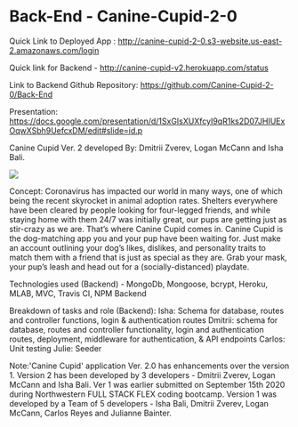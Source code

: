 # Back-End - Canine-Cupid-2-0

Quick Link to Deployed App : http://canine-cupid-2-0.s3-website.us-east-2.amazonaws.com/login

Quick link for Backend - http://canine-cupid-v2.herokuapp.com/status

Link to Backend Github Repository: https://github.com/Canine-Cupid-2-0/Back-End

Presentation: https://docs.google.com/presentation/d/1SxGIsXUXfcyI9qR1ks2D07JHIUExOqwXSbh9UefcxDM/edit#slide=id.p

Canine Cupid Ver. 2 developed By: Dmitrii Zverev, Logan McCann and Isha Bali.

![](/canine-cupid-2-0.gif)

Concept: Coronavirus has impacted our world in many ways, one of which being the recent skyrocket in animal adoption rates. Shelters everywhere have been cleared by people looking for four-legged friends, and while staying home with them 24/7 was initially great, our pups are getting just as stir-crazy as we are. That’s where Canine Cupid comes in. Canine Cupid is the dog-matching app you and your pup have been waiting for. Just make an account outlining your dog’s likes, dislikes, and personality traits to match them with a friend that is just as special as they are. Grab your mask, your pup’s leash and head out for a (socially-distanced) playdate.
 
Technologies used (Backend) - MongoDb, Mongoose, bcrypt, Heroku, MLAB, MVC, Travis CI, NPM Backend

Breakdown of tasks and role (Backend):
    Isha: Schema for database, routes and controller functions, login & authentication routes
    Dmitrii: schema for database, routes and controller functionality, login and authentication routes, deployment, middleware for authentication, & API endpoints
    Carlos: Unit testing Julie: Seeder

Note:'Canine Cupid' application Ver. 2.0 has enhancements over the version 1. Version 2 has been developed by 3 developers -  Dmitrii Zverev, Logan McCann and Isha Bali. Ver 1 was earlier submitted on September 15th 2020 during Northwestern FULL STACK FLEX coding bootcamp.  Version 1 was developed by a Team of 5 developers - Isha Bali, Dmitrii Zverev, Logan McCann, Carlos Reyes and Julianne Bainter.

